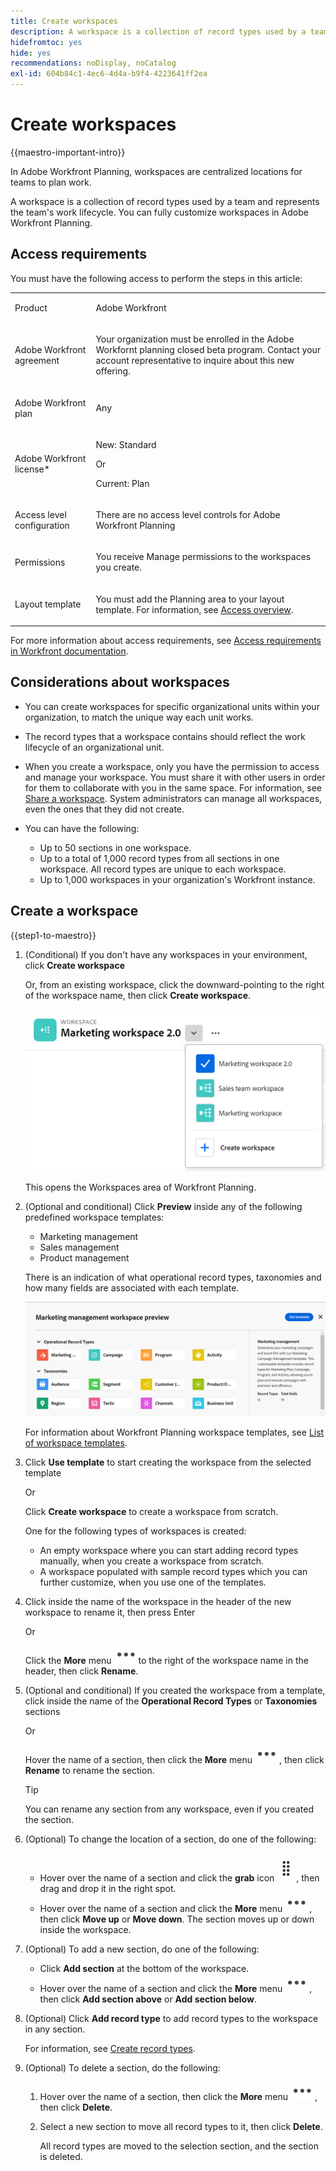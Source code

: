 ```yaml
---
title: Create workspaces
description: A workspace is a collection of record types used by a team and represents the team's work lifecycle. You can fully customize workspaces in Adobe Workfront Planning. Record types are organized by sections in a workspace. 
hidefromtoc: yes
hide: yes
recommendations: noDisplay, noCatalog
exl-id: 604b84c1-4ec6-4d4a-b9f4-4223641ff2ea
---
```

<!--udpate the metadata with real information when making this avilable in TOC and in the left nav-->

# Create workspaces

{{maestro-important-intro}}

In Adobe Workfront Planning, workspaces are centralized locations for teams to plan work. 

A workspace is a collection of record types used by a team and represents the team's work lifecycle. You can fully customize workspaces in Adobe Workfront Planning. 

## Access requirements

You must have the following access to perform the steps in this article: 

<table style="table-layout:auto">
 <col>
 </col>
 <col>
 </col>
 <tbody>
    <tr>
<tr>
<td>
   <p> Product</p> </td>
   <td>
   <p> Adobe Workfront</p> </td>
  </tr>  
 <td role="rowheader"><p>Adobe Workfront agreement</p></td>
   <td>
<p>Your organization must be enrolled in the Adobe Workfornt planning closed beta program. Contact your account representative to inquire about this new offering. </p>
   </td>
  </tr>
  <tr>
   <td role="rowheader"><p>Adobe Workfront plan</p></td>
   <td>
<p>Any</p>
   </td>
  </tr>
  <tr>
   <td role="rowheader"><p>Adobe Workfront license*</p></td>
   <td>
   <p>New: Standard</p>
   Or
   <p>Current: Plan</p> 
  </td>
  </tr>
  
  <tr>
   <td role="rowheader"><p>Access level configuration</p></td>
   <td> <p>There are no access level controls for Adobe Workfront Planning</p>
</td>
  </tr>

<tr>
   <td role="rowheader"><p>Permissions</p></td>
   <td> <p>You receive Manage permissions to the workspaces you create. </p>  
</td>
  </tr>

<tr>
   <td role="rowheader"><p>Layout template</p></td>
   <td> <p>You must add the Planning area to your layout template. For information, see <a href="../access/access-overview.md">Access overview</a>. </p>  
</td>
  </tr>

 </tbody>
</table>

For more information about access requirements, see [Access requirements in Workfront documentation](/help/quicksilver/administration-and-setup/add-users/access-levels-and-object-permissions/access-level-requirements-in-documentation.md). 

<!--Maybe enable this at GA - but Planning is not supposed to have Access controls in the Workfront Access Level: 
>[!NOTE]
>
>If you don't have access, ask your Workfront administrator if they set additional restrictions in your access level. For information on how a Workfront administrator can change your access level, see [Create or modify custom access levels](../administration-and-setup/add-users/configure-and-grant-access/create-modify-access-levels.md). -->

<!-- Notes to add for the table: for the "Workfront plans" row: the above is only for closed beta; when going to GA - activate the following plans:    
<p>Current plan: Prime and Ultimate</p>
<p>Legacy plan: Enterprise</p>-->

<!-- Notes for the table: for the "Workfront access" row: <p>For more information, see <a href="../../administration-and-setup/add-users/access-levels-and-object-permissions/wf-licenses.md" class="MCXref xref">Adobe Workfront licenses overview</a>.</p>--> 

## Considerations about workspaces

* You can create workspaces for specific organizational units within your organization, to match the unique way each unit works. 
* The record types that a workspace contains should reflect the work lifecycle of an organizational unit. 
* When you create a workspace, only you have the permission to access and manage your workspace. You must share it with other users in order for them to collaborate with you in the same space. For information, see [Share a workspace](/help/quicksilver/maestro/access/share-workspaces.md). System administrators can manage all workspaces, even the ones that they did not create. 
* You can have the following: 

   * Up to 50 sections in one workspace.
   * Up to a total of 1,000 record types from all sections in one workspace. All record types are unique to each workspace. <!--this might change-->
   * Up to 1,000 workspaces in your organization's Workfront instance. 


## Create a workspace

{{step1-to-maestro}}

1. (Conditional) If you don't have any workspaces in your environment, click **Create workspace**

   Or, from an existing workspace, click the downward-pointing to the right of the workspace name, then click **Create workspace**. 

   ![](assets/workspace-drop-down-right-menu.png)

   This opens the Workspaces area of Workfront Planning. 
1. (Optional and conditional) Click **Preview** inside any of the following predefined workspace templates:

    * Marketing management
    * Sales management
    * Product management
    
    There is an indication of what operational record types, taxonomies and how many fields are associated with each template.

    ![](assets/previewing-a-workspace-template.png)

    For information about Workfront Planning workspace templates, see [List of workspace templates](../architecture/workspace-templates.md).

1. Click **Use template** to start creating the workspace from the selected template

    Or

    Click **Create workspace** to create a workspace from scratch.

    One for the following types of workspaces is created:
    
    * An empty workspace where you can start adding record types manually, when you create a workspace from scratch. 
    * A workspace populated with sample record types which you can further customize, when you use one of the templates. 
     
1. Click inside the name of the workspace in the header of the new workspace to rename it, then press Enter

    Or
    
    Click the **More** menu ![](assets/more-menu.png)to the right of the workspace name in the header, then click **Rename**.

1. (Optional and conditional) If you created the workspace from a template, click inside the name of the **Operational Record Types** or **Taxonomies** sections 

   Or 

   Hover the name of a section, then click the **More** menu ![](assets/more-menu.png), then click **Rename** to rename the section. 

      >[!TIP]
      >
      >You can rename any section from any workspace, even if you created the section. 

1. (Optional) To change the location of a section, do one of the following:

   * Hover over the name of a section and click the **grab** icon ![](assets/grab-icon.png), then drag and drop it in the right spot. 
   * Hover over the name of a section and click the **More** menu ![](assets/more-menu.png), then click **Move up** or **Move down**. The section moves up or down inside the workspace. 

1. (Optional) To add a new section, do one of the following:

   * Click **Add section** at the bottom of the workspace.
   * Hover over the name of a section and click the **More** menu ![](assets/more-menu.png), then click **Add section above** or **Add section below**. 

1. (Optional) Click **Add record type** to add record types to the workspace in any section.
    
   For information, see [Create record types](../architecture/create-record-types.md).

1. (Optional) To delete a section, do the following: 
   
   1. Hover over the name of a section, then click the **More** menu ![](assets/more-menu.png), then click **Delete**. <!--add screen shot when UI is final?-->
   1. Select a new section to move all record types to it, then click **Delete**. <!--check the button name; logged a bug to change it to "Delete" from "Delete section".-->

      All record types are moved to the selection section, and the section is deleted. 
